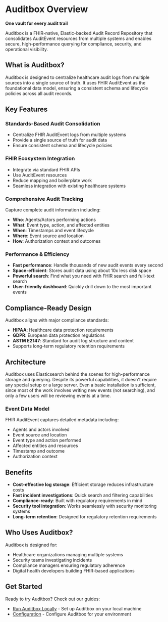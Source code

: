 # Auditbox Overview

**One vault for every audit trail**

Auditbox is a FHIR-native, Elastic-backed Audit Record Repository that consolidates AuditEvent resources from multiple systems and enables secure, high-performance querying for compliance, security, and operational visibility.

## What is Auditbox?

Auditbox is designed to centralize healthcare audit logs from multiple sources into a single source of truth. It uses FHIR AuditEvent as the foundational data model, ensuring a consistent schema and lifecycle policies across all audit records.

## Key Features

### Standards-Based Audit Consolidation
- Centralize FHIR AuditEvent logs from multiple systems
- Provide a single source of truth for audit data
- Ensure consistent schema and lifecycle policies

### FHIR Ecosystem Integration
- Integrate via standard FHIR APIs
- Use AuditEvent resources
- Reduce mapping and boilerplate work
- Seamless integration with existing healthcare systems

### Comprehensive Audit Tracking
Capture complete audit information including:
- **Who**: Agents/Actors performing actions
- **What**: Event type, action, and affected entities
- **When**: Timestamps and event lifecycle
- **Where**: Event source and location
- **How**: Authorization context and outcomes

### Performance & Efficiency
- **Fast performance**: Handle thousands of new audit events every second
- **Space-efficient**: Stores audit data using about 10x less disk space
- **Powerful search**: Find what you need with FHIR search and full-text search
- **User-friendly dashboard**: Quickly drill down to the most important events

## Compliance-Ready Design

Auditbox aligns with major compliance standards:
- **HIPAA**: Healthcare data protection requirements
- **GDPR**: European data protection regulations
- **ASTM E2147**: Standard for audit log structure and content
- Supports long-term regulatory retention requirements

## Architecture

Auditbox uses Elasticsearch behind the scenes for high-performance storage and querying. Despite its powerful capabilities, it doesn't require any special setup or a large server. Even a basic installation is sufficient, since most of the work involves writing new events (not searching), and only a few users will be reviewing events at a time.

### Event Data Model

FHIR AuditEvent captures detailed metadata including:
- Agents and actors involved
- Event source and location
- Event type and action performed
- Affected entities and resources
- Timestamp and outcome
- Authorization context

## Benefits

- **Cost-effective log storage**: Efficient storage reduces infrastructure costs
- **Fast incident investigations**: Quick search and filtering capabilities
- **Compliance-ready**: Built with regulatory requirements in mind
- **Security tool integration**: Works seamlessly with security monitoring systems
- **Long-term retention**: Designed for regulatory retention requirements

## Who Uses Auditbox?

Auditbox is designed for:
- Healthcare organizations managing multiple systems
- Security teams investigating incidents
- Compliance managers ensuring regulatory adherence
- Digital health developers building FHIR-based applications

## Get Started

Ready to try Auditbox? Check out our guides:

- [Run Auditbox Locally](run-locally.md) - Set up Auditbox on your local machine
- [Configuration](configuration.md) - Configure Auditbox for your environment
